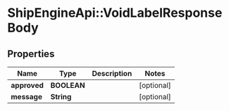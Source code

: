 # ShipEngineApi::VoidLabelResponseBody

## Properties
Name | Type | Description | Notes
------------ | ------------- | ------------- | -------------
**approved** | **BOOLEAN** |  | [optional] 
**message** | **String** |  | [optional] 


